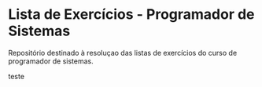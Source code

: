 # Lista de Exercícios - Programador de Sistemas

Repositório destinado à resoluçao das listas de exercícios do curso de programador de sistemas.

teste